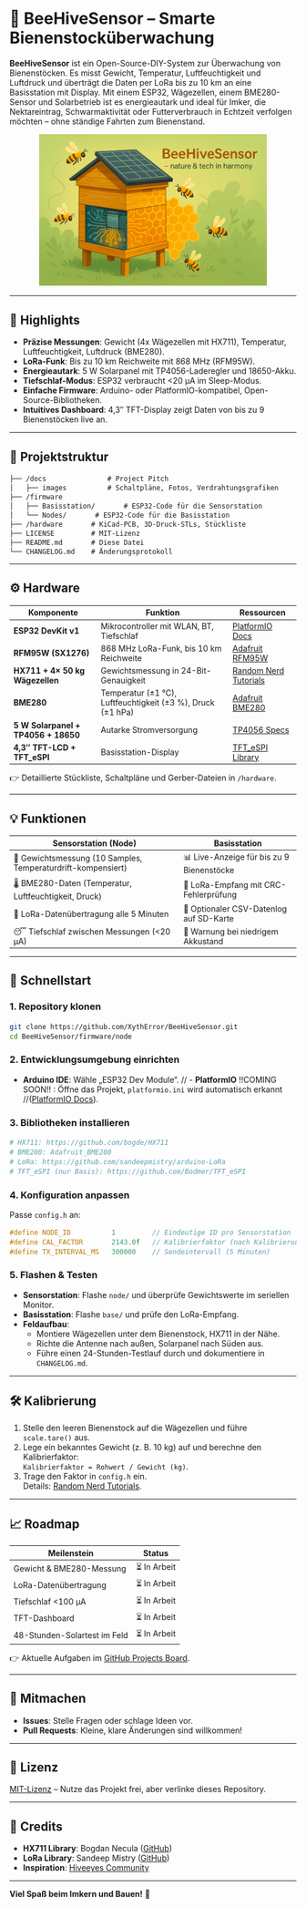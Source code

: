 
# 🐝 BeeHiveSensor – Smarte Bienenstocküberwachung

**BeeHiveSensor** ist ein Open-Source-DIY-System zur Überwachung von Bienenstöcken. Es misst Gewicht, Temperatur, Luftfeuchtigkeit und Luftdruck und überträgt die Daten per LoRa bis zu 10 km an eine Basisstation mit Display. Mit einem ESP32, Wägezellen, einem BME280-Sensor und Solarbetrieb ist es energieautark und ideal für Imker, die Nektareintrag, Schwarmaktivität oder Futterverbrauch in Echtzeit verfolgen möchten – ohne ständige Fahrten zum Bienenstand.

<p align="center">
  <img src="docs/images/beehivesensor_setup.png" alt="BeeHiveSensor Setup" width="400"/>
</p>

---

## 🌟 Highlights

- **Präzise Messungen**: Gewicht (4x Wägezellen mit HX711), Temperatur, Luftfeuchtigkeit, Luftdruck (BME280).
- **LoRa-Funk**: Bis zu 10 km Reichweite mit 868 MHz (RFM95W).
- **Energieautark**: 5 W Solarpanel mit TP4056-Laderegler und 18650-Akku.
- **Tiefschlaf-Modus**: ESP32 verbraucht <20 µA im Sleep-Modus.
- **Einfache Firmware**: Arduino- oder PlatformIO-kompatibel, Open-Source-Bibliotheken.
- **Intuitives Dashboard**: 4,3″ TFT-Display zeigt Daten von bis zu 9 Bienenstöcken live an.

---

## 📂 Projektstruktur

```text
├── /docs               # Project Pitch
│   ├── images          # Schaltpläne, Fotos, Verdrahtungsgrafiken
├── /firmware
│   ├── Basisstation/       # ESP32-Code für die Sensorstation
│   └── Nodes/       # ESP32-Code für die Basisstation
├── /hardware       # KiCad-PCB, 3D-Druck-STLs, Stückliste
├── LICENSE         # MIT-Lizenz
├── README.md       # Diese Datei
└── CHANGELOG.md    # Änderungsprotokoll
```

---

## ⚙️ Hardware

| Komponente                          | Funktion                           | Ressourcen |
|-------------------------------------|------------------------------------|------------|
| **ESP32 DevKit v1**                | Mikrocontroller mit WLAN, BT, Tiefschlaf | [PlatformIO Docs](https://docs.platformio.org/en/latest/platforms/espressif32.html) |
| **RFM95W (SX1276)**                | 868 MHz LoRa-Funk, bis 10 km Reichweite | [Adafruit RFM95W](https://www.adafruit.com/product/3072) |
| **HX711 + 4× 50 kg Wägezellen**    | Gewichtsmessung in 24-Bit-Genauigkeit | [Random Nerd Tutorials](https://randomnerdtutorials.com/esp32-load-cell-hx711/) |
| **BME280**                         | Temperatur (±1 °C), Luftfeuchtigkeit (±3 %), Druck (±1 hPa) | [Adafruit BME280](https://learn.adafruit.com/adafruit-bme280-humidity-barometric-pressure-temperature-sensor-breakout/overview) |
| **5 W Solarpanel + TP4056 + 18650**| Autarke Stromversorgung | [TP4056 Specs](https://www.amazon.com/Makerfocus-Charging-Lithium-Battery-Protection/dp/B071RG4YWM) |
| **4,3″ TFT-LCD + TFT_eSPI**        | Basisstation-Display | [TFT_eSPI Library](https://github.com/Bodmer/TFT_eSPI) |

👉 Detaillierte Stückliste, Schaltpläne und Gerber-Dateien in `/hardware`.

---

## 💡 Funktionen

| **Sensorstation (Node)** | **Basisstation** |
|--------------------------|------------------|
| 📏 Gewichtsmessung (10 Samples, Temperaturdrift-kompensiert) | 📊 Live-Anzeige für bis zu 9 Bienenstöcke |
| 🌡️ BME280-Daten (Temperatur, Luftfeuchtigkeit, Druck) | 📡 LoRa-Empfang mit CRC-Fehlerprüfung |
| 📡 LoRa-Datenübertragung alle 5 Minuten | 💾 Optionaler CSV-Datenlog auf SD-Karte |
| 😴 Tiefschlaf zwischen Messungen (<20 µA) | 🔔 Warnung bei niedrigem Akkustand |

---

## 🚀 Schnellstart

### 1. Repository klonen
```bash
git clone https://github.com/XythError/BeeHiveSensor.git
cd BeeHiveSensor/firmware/node
```

### 2. Entwicklungsumgebung einrichten
- **Arduino IDE**: Wähle „ESP32 Dev Module“.
// - **PlatformIO** !!COMING SOON!! : Öffne das Projekt, `platformio.ini` wird automatisch erkannt 
//([PlatformIO Docs](https://docs.platformio.org)).

### 3. Bibliotheken installieren
```bash
# HX711: https://github.com/bogde/HX711
# BME280: Adafruit_BME280
# LoRa: https://github.com/sandeepmistry/arduino-LoRa
# TFT_eSPI (nur Basis): https://github.com/Bodmer/TFT_eSPI
```

### 4. Konfiguration anpassen
Passe `config.h` an:
```cpp
#define NODE_ID          1         // Eindeutige ID pro Sensorstation
#define CAL_FACTOR       2143.0f   // Kalibrierfaktor (nach Kalibrierung)
#define TX_INTERVAL_MS   300000    // Sendeintervall (5 Minuten)
```

### 5. Flashen & Testen
- **Sensorstation**: Flashe `node/` und überprüfe Gewichtswerte im seriellen Monitor.
- **Basisstation**: Flashe `base/` und prüfe den LoRa-Empfang.
- **Feldaufbau**:
  - Montiere Wägezellen unter dem Bienenstock, HX711 in der Nähe.
  - Richte die Antenne nach außen, Solarpanel nach Süden aus.
  - Führe einen 24-Stunden-Testlauf durch und dokumentiere in `CHANGELOG.md`.

---

## 🛠️ Kalibrierung

1. Stelle den leeren Bienenstock auf die Wägezellen und führe `scale.tare()` aus.
2. Lege ein bekanntes Gewicht (z. B. 10 kg) auf und berechne den Kalibrierfaktor:  
   `Kalibrierfaktor = Rohwert / Gewicht (kg)`.
3. Trage den Faktor in `config.h` ein.  
   Details: [Random Nerd Tutorials](https://randomnerdtutorials.com/esp32-load-cell-hx711/).

---

## 📈 Roadmap

| Meilenstein                       | Status |
|-----------------------------------|--------|
| Gewicht & BME280-Messung          | ⏳ In Arbeit |
| LoRa-Datenübertragung             | ⏳ In Arbeit |
| Tiefschlaf <100 µA                | ⏳ In Arbeit |
| TFT-Dashboard                     | ⏳ In Arbeit |
| 48-Stunden-Solartest im Feld      | ⏳ In Arbeit |

👉 Aktuelle Aufgaben im [GitHub Projects Board](https://github.com/<user>/BeeHiveSensor/projects).

---

## 🤝 Mitmachen

- **Issues**: Stelle Fragen oder schlage Ideen vor.
- **Pull Requests**: Kleine, klare Änderungen sind willkommen!

---

## 📜 Lizenz

[MIT-Lizenz](LICENSE) – Nutze das Projekt frei, aber verlinke dieses Repository.

---

## 🙏 Credits

- **HX711 Library**: Bogdan Necula ([GitHub](https://github.com/bogde/HX711))
- **LoRa Library**: Sandeep Mistry ([GitHub](https://github.com/sandeepmistry/arduino-LoRa))
- **Inspiration**: [Hiveeyes Community](https://community.hiveeyes.org/t/new-esp32-based-pcb-with-lora-support-from-christophe/2778)

---

**Viel Spaß beim Imkern und Bauen!** 🐝

```
